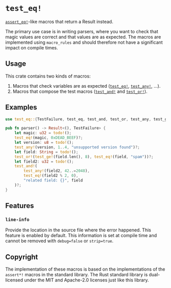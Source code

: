 # `test_eq!`
[`assert_eq!`][assert_eq]-like macros that return a Result instead.

The primary use case is in writing parsers, where you want to check that magic values are correct and that values
are as expected. The macros are implemented using `macro_rules` and should therefore not have a significant impact
on compile times.

## Usage
This crate contains two kinds of macros:
1. Macros that check variables are as expected ([`test_eq!`][test_eq], [`test_any!`][test_any], …).
2. Macros that compose the test macros ([`test_and!`][test_and] and [`test_or!`][test_or]).

## Examples
```rust
use test_eq::{TestFailure, test_eq, test_and, test_or, test_any, test_ge};

pub fn parser() -> Result<(), TestFailure> {
    let magic: u32 = todo!();
    test_eq!(magic, 0xDEAD_BEEF)?;
    let version: u8 = todo!();
    test_any!(version, 1..4, "unsupported version found")?;
    let field: String = todo!();
    test_or!(test_ge!(field.len(), 8), test_eq!(field, "spam"))?;
    let field2: u32 = todo!();
    test_and!(
        test_any!(field2, 42..=2048),
        test_eq!(field2 % 2, 0),
        "related field: {}", field
    )?;
}

```

## Features
### `line-info`
Provide the location in the source file where the error happened. This feature is enabled by default.
This information is set at compile time and cannot be removed with `debug=false` or `strip=true`.

[assert_eq]: https://doc.rust-lang.org/std/macro.assert_eq.html
[test_eq]: https://docs.rs/test_eq/latest/test_eq/macro.test_eq.html
[test_any]: https://docs.rs/test_eq/latest/test_eq/macro.test_any.html
[test_and]: https://docs.rs/test_eq/latest/test_eq/macro.test_and.html
[test_or]: https://docs.rs/test_eq/latest/test_eq/macro.test_or.html

## Copyright
The implementation of these macros is based on the implementations of the `assert*!` macros in the standard library.
The Rust standard library is dual-licensed under the MIT and Apache-2.0 licenses just like this library.
